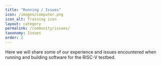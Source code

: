 ```yaml
---
title: "Running / Issues"
icon: /images/computer.png
icon_alt: Training icon
layout: category
permalink: /community/issues/
taxonomy: Issues
order: 2
---
```



Here we will share some of our experience and issues encountered when running and building software for the RISC-V testbed.